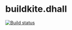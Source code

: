 # buildkite.dhall

[![Build status](https://badge.buildkite.com/5dc8c0958e280733d589ff14946e2fbdd301c053b08ac02da5.svg)](https://buildkite.com/jcouyang/buildkite-dot-dhall)
